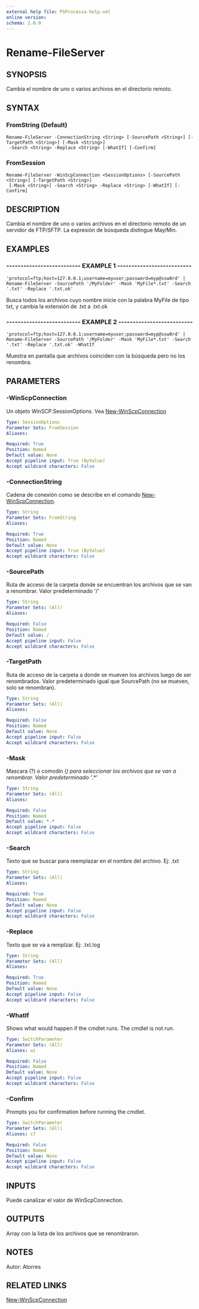 ```yaml
---
external help file: PSProcessa-help.xml
online version: 
schema: 2.0.0
---
```


# Rename-FileServer

## SYNOPSIS
Cambia el nombre de uno o varios archivos en el directorio remoto.

## SYNTAX

### FromString (Default)
```
Rename-FileServer -ConnectionString <String> [-SourcePath <String>] [-TargetPath <String>] [-Mask <String>]
 -Search <String> -Replace <String> [-WhatIf] [-Confirm]
```

### FromSession
```
Rename-FileServer -WinScpConnection <SessionOptions> [-SourcePath <String>] [-TargetPath <String>]
 [-Mask <String>] -Search <String> -Replace <String> [-WhatIf] [-Confirm]
```

## DESCRIPTION
Cambia el nombre de uno o varios archivos en el directorio remoto de un servidor de FTP/SFTP.
La expresión de búsqueda distingue May/Min.

## EXAMPLES

### -------------------------- EXAMPLE 1 --------------------------
```
'protocol=ftp;host=127.0.0.1;username=myuser;password=myp@ssw0rd' | Rename-FileServer -SourcePath '/MyFolder' -Mask 'MyFile*.txt' -Search '.txt' -Replace '.txt.ok'
```
Busca todos los archivos cuyo nombre inicie con la palabra MyFile de tipo txt, y cambia la extensión de .txt a .txt.ok

### -------------------------- EXAMPLE 2 --------------------------
```
'protocol=ftp;host=127.0.0.1;username=myuser;password=myp@ssw0rd' | Rename-FileServer -SourcePath '/MyFolder' -Mask 'MyFile*.txt' -Search '.txt' -Replace '.txt.ok' -WhatIf
```
Muestra en pantalla que archivos coinciden con la búsqueda pero no los renombra.

## PARAMETERS

### -WinScpConnection
Un objeto WinSCP.SessionOptions. Vea [New-WinScpConnection](New-WinScpConnection.md)

```yaml
Type: SessionOptions
Parameter Sets: FromSession
Aliases: 

Required: True
Position: Named
Default value: None
Accept pipeline input: True (ByValue)
Accept wildcard characters: False
```

### -ConnectionString
Cadena de conexión como se describe en el comando [New-WinScpConnection](New-WinScpConnection.md).

```yaml
Type: String
Parameter Sets: FromString
Aliases: 

Required: True
Position: Named
Default value: None
Accept pipeline input: True (ByValue)
Accept wildcard characters: False
```

### -SourcePath
Ruta de acceso de la carpeta donde se encuentran los archivos que se van a renombrar.
Valor predeterminado '/'

```yaml
Type: String
Parameter Sets: (All)
Aliases: 

Required: False
Position: Named
Default value: /
Accept pipeline input: False
Accept wildcard characters: False
```

### -TargetPath
Ruta de acceso de la carpeta a donde se mueven los archivos luego de ser renombrados.
Valor predeterminado igual que SourcePath (no se mueven, solo se renombran).

```yaml
Type: String
Parameter Sets: (All)
Aliases: 

Required: False
Position: Named
Default value: None
Accept pipeline input: False
Accept wildcard characters: False
```

### -Mask
Mascara (?) o comodín (*) para seleccionar los archivos que se van a renombrar.
Valor predeterminado '*.*'

```yaml
Type: String
Parameter Sets: (All)
Aliases: 

Required: False
Position: Named
Default value: *.*
Accept pipeline input: False
Accept wildcard characters: False
```

### -Search
Texto que se buscar para reemplazar en el nombre del archivo.
Ej: .txt

```yaml
Type: String
Parameter Sets: (All)
Aliases: 

Required: True
Position: Named
Default value: None
Accept pipeline input: False
Accept wildcard characters: False
```

### -Replace
Texto que se va a remplzar.
Ej: .txt.log

```yaml
Type: String
Parameter Sets: (All)
Aliases: 

Required: True
Position: Named
Default value: None
Accept pipeline input: False
Accept wildcard characters: False
```

### -WhatIf
Shows what would happen if the cmdlet runs.
The cmdlet is not run.

```yaml
Type: SwitchParameter
Parameter Sets: (All)
Aliases: wi

Required: False
Position: Named
Default value: None
Accept pipeline input: False
Accept wildcard characters: False
```

### -Confirm
Prompts you for confirmation before running the cmdlet.

```yaml
Type: SwitchParameter
Parameter Sets: (All)
Aliases: cf

Required: False
Position: Named
Default value: None
Accept pipeline input: False
Accept wildcard characters: False
```

## INPUTS

Puede canalizar el valor de WinScpConnection.

## OUTPUTS

Array con la lista de los archivos que se renombraron.

## NOTES
Autor: Atorres

## RELATED LINKS

[New-WinScpConnection](New-WinScpConnection.md)


